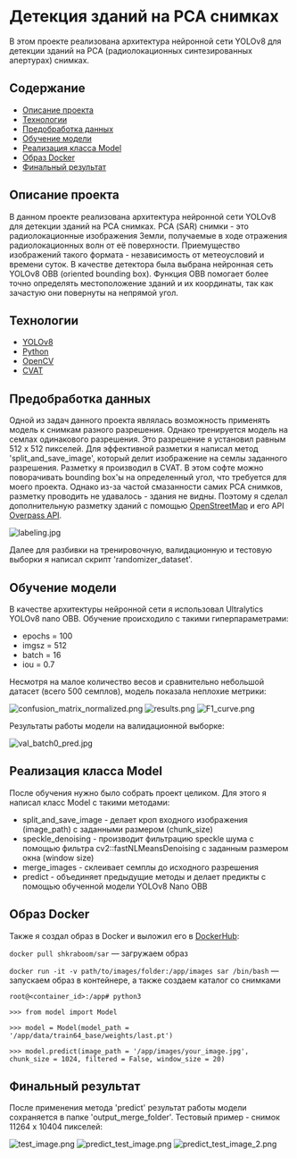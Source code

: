 # Детекция зданий на РСА снимках
В этом проекте реализована архитектура нейронной сети YOLOv8 для детекции зданий на РСА (радиолокационных синтезированных апертурах) снимках.

## Содержание
- [Описание проекта](#описаниепроекта)
- [Технологии](#технологии)
- [Предобработка данных](#предобработка-данных)
- [Обучение модели](#обучение-модели)
- [Реализация класса Model](#реализация-класса-model)
- [Образ Docker](#образ-docker)
- [Финальный результат](#финальный-результат)

## Описание проекта
В данном проекте реализована архитектура нейронной сети YOLOv8 для детекции зданий на РСА снимках. РСА (SAR) снимки - это радиолокационные изображения Земли, получаемые в ходе отражения радиолокационных волн от её поверхности. Приемущество изображений такого формата - независимость от метеоусловий и времени суток. 
В качестве детектора была выбрана нейронная сеть YOLOv8 OBB (oriented bounding box). Функция OBB помогает более точно определять местоположение зданий и их координаты, так как зачастую они повернуты на непрямой угол.

## Технологии
- [YOLOv8](https://docs.ultralytics.com/)
- [Python](https://www.python.org/)
- [OpenCV](https://opencv.org/)
- [CVAT](https://www.cvat.ai/)

## Предобработка данных
Одной из задач данного проекта являлась возможность применять модель к снимкам разного разрешения. Однако тренируется модель на семлах одинакового разрешения. Это разрешение я установил равным 512 x 512 пикселей.
Для эффективной разметки я написал метод 'split_and_save_image', который делит изображение на семлы заданного разрешения. Разметку я производил в CVAT. В этом софте можно поворачивать bounding box'ы на определенный угол, что требуется для моего проекта.
Однако из-за частой смазанности самих РСА снимков, разметку проводить не удавалось - здания не видны. Поэтому я сделал дополнительную разметку зданий с помощью [OpenStreetMap](https://www.openstreetmap.org/#map=13/-33.4377/-70.7966&layers=N) и его API [Overpass API](https://overpass-turbo.eu/).

![labeling.jpg](https://github.com/Shkraboom/SAR-Buildings-Detection/blob/main/data/labeling.jpg)

Далее для разбивки на тренировочную, валидационную и тестовую выборки я написал скрипт 'randomizer_dataset'.

## Обучение модели
В качестве архитектуры нейронной сети я использовал Ultralytics YOLOv8 nano OBB. Обучение происходило с такими гиперпараметрами:
- epochs = 100
- imgsz = 512
- batch = 16
- iou = 0.7

Несмотря на малое количество весов и сравнительно небольшой датасет (всего 500 семплов), модель показала неплохие метрики: 

![confusion_matrix_normalized.png](https://github.com/Shkraboom/SAR-Buildings-Detection/blob/main/data/train64_base/confusion_matrix_normalized.png)
![results.png](https://github.com/Shkraboom/SAR-Buildings-Detection/blob/main/data/train64_base/results.png)
![F1_curve.png](https://github.com/Shkraboom/SAR-Buildings-Detection/blob/main/data/train64_base/F1_curve.png)

Результаты работы модели на валидационной выборке:

![val_batch0_pred.jpg](https://github.com/Shkraboom/SAR-Buildings-Detection/blob/main/data/train64_base/val_batch0_pred.jpg)

## Реализация класса Model
После обучения нужно было собрать проект целиком. Для этого я написал класс Model с такими методами:
- split_and_save_image - делает кроп входного изображения (image_path) с заданными размером (chunk_size)
- speckle_denoising - производит фильтрацию speckle шума с помощью фильтра cv2::fastNLMeansDenoising с заданным размером окна (window size)
- merge_images - склеивает семплы до исходного разрешения
- predict - объединяет предыдущие методы и делает предикты с помощью обученной модели YOLOv8 Nano OBB

## Образ Docker
Также я создал образ в Docker и выложил его в [DockerHub](https://hub.docker.com/repository/docker/shkraboom/sar/general):

`docker pull shkraboom/sar` — загружаем образ

`docker run -it -v path/to/images/folder:/app/images sar /bin/bash` — запускаем образ в контейнере, а также создаем каталог со снимками

`root@<container_id>:/app# python3`

`>>> from model import Model`

`>>> model = Model(model_path = '/app/data/train64_base/weights/last.pt')`

`>>> model.predict(image_path = '/app/images/your_image.jpg', chunk_size = 1024, filtered = False, window_size = 20)`

## Финальный результат
После применения метода 'predict' результат работы модели сохраняется в папке 'output_merge_folder'. Тестовый пример - снимок 11264 х 10404 пикселей:

![test_image.png](https://github.com/Shkraboom/SAR-Buildings-Detection/blob/main/data/test_image.png)
![predict_test_image.png](https://github.com/Shkraboom/SAR-Buildings-Detection/blob/main/data/predict_test_image.png)
![predict_test_image_2.png](https://github.com/Shkraboom/SAR-Buildings-Detection/blob/main/data/predict_test_image_2.png)